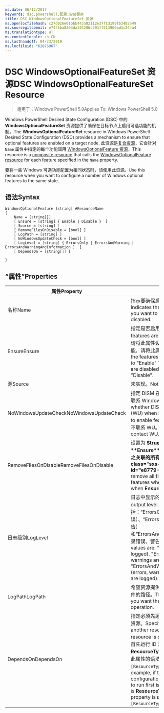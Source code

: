 ```yaml
---
ms.date: 06/12/2017
keywords: dsc,powershell,配置,安装程序
title: DSC WindowsOptionalFeatureSet 资源
ms.openlocfilehash: c27d026e01bbb443a82112e37f1d199fb3482e49
ms.sourcegitcommit: e7445ba8203da304286c591ff513900ad1c244a4
ms.translationtype: HT
ms.contentlocale: zh-CN
ms.lasthandoff: 04/23/2019
ms.locfileid: "62076967"
---
```

# <a name="dsc-windowsoptionalfeatureset-resource"></a><span data-ttu-id="e8779-103">DSC WindowsOptionalFeatureSet 资源</span><span class="sxs-lookup"><span data-stu-id="e8779-103">DSC WindowsOptionalFeatureSet Resource</span></span>

> <span data-ttu-id="e8779-104">适用于：Windows PowerShell 5.0</span><span class="sxs-lookup"><span data-stu-id="e8779-104">Applies To: Windows PowerShell 5.0</span></span>

<span data-ttu-id="e8779-105">Windows PowerShell Desired State Configuration (DSC) 中的 **WindowsOptionalFeatureSet** 资源提供了确保在目标节点上启用可选功能的机制。</span><span class="sxs-lookup"><span data-stu-id="e8779-105">The **WindowsOptionalFeatureSet** resource in Windows PowerShell Desired State Configuration (DSC) provides a mechanism to ensure that optional features are enabled on a target node.</span></span>
<span data-ttu-id="e8779-106">此资源是[复合资源](../../../resources/authoringResourceComposite.md)，它会针对 `Name` 属性中指定的每个功能调用 [WindowsOptionalFeature 资源](windowsOptionalFeatureResource.md)。</span><span class="sxs-lookup"><span data-stu-id="e8779-106">This resource is a [composite resource](../../../resources/authoringResourceComposite.md) that calls the [WindowsOptionalFeature resource](windowsOptionalFeatureResource.md) for each feature specified in the `Name` property.</span></span>

<span data-ttu-id="e8779-107">要将一些 Windows 可选功能配置为相同状态时，请使用此资源。</span><span class="sxs-lookup"><span data-stu-id="e8779-107">Use this resource when you want to configure a number of Windows optional features to the same state.</span></span>

## <a name="syntax"></a><span data-ttu-id="e8779-108">语法</span><span class="sxs-lookup"><span data-stu-id="e8779-108">Syntax</span></span>

```
WindowsOptionalFeature [string] #ResourceName
{
    Name = [string[]]
    [ Ensure = [string] { Enable | Disable }  ]
    [ Source = [string] ]
    [ RemoveFilesOnDisable = [bool] ]
    [ LogPath = [string] ]
    [ NoWindowsUpdateCheck = [bool] ]
    [ LogLevel = [string] { ErrorsOnly | ErrorsAndWarning | ErrorsAndWarningAndInformation }  ]
    [ DependsOn = [string[]] ]

}
```

## <a name="properties"></a><span data-ttu-id="e8779-109">“属性”</span><span class="sxs-lookup"><span data-stu-id="e8779-109">Properties</span></span>

|  <span data-ttu-id="e8779-110">属性</span><span class="sxs-lookup"><span data-stu-id="e8779-110">Property</span></span>  |  <span data-ttu-id="e8779-111">说明</span><span class="sxs-lookup"><span data-stu-id="e8779-111">Description</span></span>   |
|---|---|
| <span data-ttu-id="e8779-112">名称</span><span class="sxs-lookup"><span data-stu-id="e8779-112">Name</span></span>| <span data-ttu-id="e8779-113">指示要确保启用或禁用的功能的名称。</span><span class="sxs-lookup"><span data-stu-id="e8779-113">Indicates the name of the features that you want to ensure are enabled or disabled.</span></span>|
| <span data-ttu-id="e8779-114">Ensure</span><span class="sxs-lookup"><span data-stu-id="e8779-114">Ensure</span></span>| <span data-ttu-id="e8779-115">指定是否启用功能。</span><span class="sxs-lookup"><span data-stu-id="e8779-115">Specifies whether the features are enabled.</span></span> <span data-ttu-id="e8779-116">若要确保启用功能，请将此属性设置为“启用”。若要确保禁用功能，请将此属性设为“禁用”。</span><span class="sxs-lookup"><span data-stu-id="e8779-116">To ensure that the features are enabled, set this property to "Enable" To ensure that the features are disabled, set the property to "Disable".</span></span>|
| <span data-ttu-id="e8779-117">源</span><span class="sxs-lookup"><span data-stu-id="e8779-117">Source</span></span>| <span data-ttu-id="e8779-118">未实现。</span><span class="sxs-lookup"><span data-stu-id="e8779-118">Not implemented.</span></span>|
| <span data-ttu-id="e8779-119">NoWindowsUpdateCheck</span><span class="sxs-lookup"><span data-stu-id="e8779-119">NoWindowsUpdateCheck</span></span>| <span data-ttu-id="e8779-120">指定 DISM 在搜索源文件以启用功能时是否联系 Windows 更新 (WU)。</span><span class="sxs-lookup"><span data-stu-id="e8779-120">Specifies whether DISM contacts Windows Update (WU) when searching for the source files to enable features.</span></span> <span data-ttu-id="e8779-121">如果为 $true，则 DISM 不联系 WU。</span><span class="sxs-lookup"><span data-stu-id="e8779-121">If $true, DISM does not contact WU.</span></span>|
| <span data-ttu-id="e8779-122">RemoveFilesOnDisable</span><span class="sxs-lookup"><span data-stu-id="e8779-122">RemoveFilesOnDisable</span></span>| <span data-ttu-id="e8779-123">设置为 **$true** 可在功能禁用时（即，**Ensure** 设置为“Absent”时）删除与之关联的所有文件。</span><span class="sxs-lookup"><span data-stu-id="e8779-123">Set to **$true** to remove all files associated with the features when they are disabled (that is, when **Ensure** is set to "Absent").</span></span>|
| <span data-ttu-id="e8779-124">日志级别</span><span class="sxs-lookup"><span data-stu-id="e8779-124">LogLevel</span></span>| <span data-ttu-id="e8779-125">日志中显示的最大输出级别。</span><span class="sxs-lookup"><span data-stu-id="e8779-125">The maximum output level shown in the logs.</span></span> <span data-ttu-id="e8779-126">接受的值包括：“ErrorsOnly”（只记录错误）、“ErrorsAndWarning”（记录错误和警告）和“ErrorsAndWarningAndInformation”（记录错误、警告和调试信息）。</span><span class="sxs-lookup"><span data-stu-id="e8779-126">The accepted values are: "ErrorsOnly" (only errors are logged), "ErrorsAndWarning" (errors and warnings are logged), and "ErrorsAndWarningAndInformation" (errors, warnings, and debug information are logged).</span></span>|
| <span data-ttu-id="e8779-127">LogPath</span><span class="sxs-lookup"><span data-stu-id="e8779-127">LogPath</span></span>| <span data-ttu-id="e8779-128">希望资源提供程序在其中记录操作的日志文件的路径。</span><span class="sxs-lookup"><span data-stu-id="e8779-128">The path to a log file where you want the resource provider to log the operation.</span></span>|
| <span data-ttu-id="e8779-129">DependsOn</span><span class="sxs-lookup"><span data-stu-id="e8779-129">DependsOn</span></span>| <span data-ttu-id="e8779-130">指定必须先运行其他资源的配置，再配置此资源。</span><span class="sxs-lookup"><span data-stu-id="e8779-130">Specifies that the configuration of another resource must run before this resource is configured.</span></span> <span data-ttu-id="e8779-131">例如，如果你想要首先运行 ID 为 __ResourceName__、类型为 __ResourceType__ 的资源配置脚本块，则使用此属性的语法为 `DependsOn = "[ResourceType]ResourceName"`。</span><span class="sxs-lookup"><span data-stu-id="e8779-131">For example, if the ID of the resource configuration script block that you want to run first is __ResourceName__ and its type is __ResourceType__, the syntax for using this property is `DependsOn = "[ResourceType]ResourceName"`.</span></span>|
